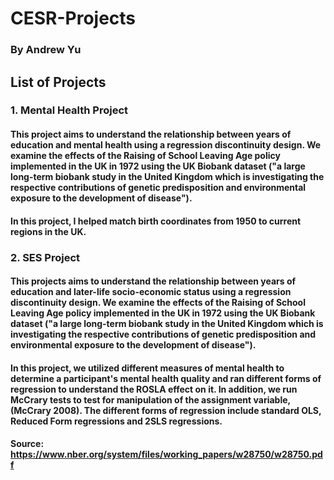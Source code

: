 # CESR-Projects
### By Andrew Yu

## List of Projects
### 1. Mental Health Project
#### This project aims to understand the relationship between years of education and mental health using a regression discontinuity design. We examine the effects of the Raising of School Leaving Age policy implemented in the UK in 1972 using the UK Biobank dataset ("a large long-term biobank study in the United Kingdom which is investigating the respective contributions of genetic predisposition and environmental exposure to the development of disease").

#### In this project, I helped match birth coordinates from 1950 to current regions in the UK.

### 2. SES Project
#### This projects aims to understand the relationship between years of education and later-life socio-economic status using a regression discontinuity design. We examine the effects of the Raising of School Leaving Age policy implemented in the UK in 1972 using the UK Biobank dataset ("a large long-term biobank study in the United Kingdom which is investigating the respective contributions of genetic predisposition and environmental exposure to the development of disease").

#### In this project, we utilized different measures of mental health to determine a participant's mental health quality and ran different forms of regression to understand the ROSLA effect on it. In addition, we run McCrary tests to test for manipulation of the assignment variable, (McCrary 2008). The different forms of regression include standard OLS, Reduced Form regressions and 2SLS regressions.

#### Source: https://www.nber.org/system/files/working_papers/w28750/w28750.pdf
